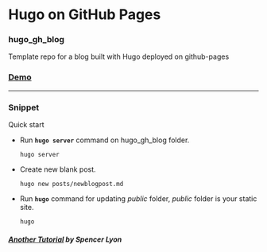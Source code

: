 
# Hugo on GitHub Pages
### hugo_gh_blog 
Template repo for a blog built with Hugo deployed on github-pages

### [Demo](http://spencerlyon2.github.io/hugo_gh_blog)


---

### Snippet

Quick start
* Run **`` hugo server ``** command on hugo_gh_blog folder.

   ``` 
   hugo server 
   ````
* Create new blank post.

   ``` 
   hugo new posts/newblogpost.md
   ````
* Run **`` hugo ``** command for updating *public* folder, *public* folder is your static site.

   ``` 
   hugo 
   ````


##### [Another Tutorial](https://gohugo.io/tutorials/github-pages-blog/) by Spencer Lyon
